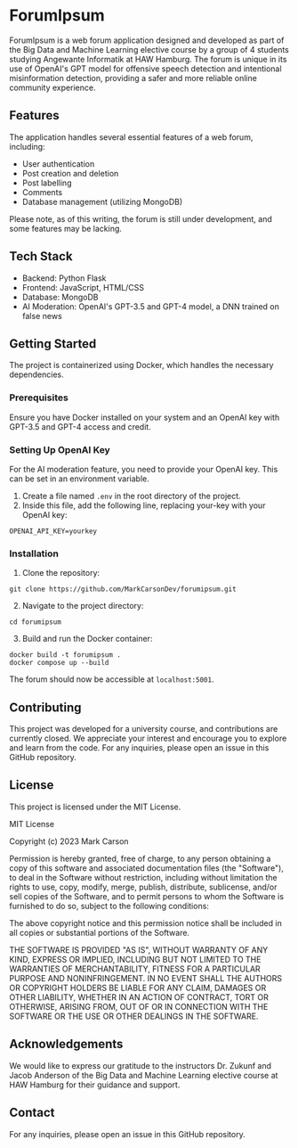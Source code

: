 # ForumIpsum

ForumIpsum is a web forum application designed and developed as part of the Big Data and Machine Learning elective course by a group of 4 students studying Angewante Informatik at HAW Hamburg. The forum is unique in its use of OpenAI's GPT model for offensive speech detection and intentional misinformation detection, providing a safer and more reliable online community experience.

## Features

The application handles several essential features of a web forum, including:

- User authentication
- Post creation and deletion
- Post labelling
- Comments
- Database management (utilizing MongoDB)

Please note, as of this writing, the forum is still under development, and some features may be lacking.

## Tech Stack

- Backend: Python Flask
- Frontend: JavaScript, HTML/CSS
- Database: MongoDB
- AI Moderation: OpenAI's GPT-3.5 and GPT-4 model, a DNN trained on false news

## Getting Started

The project is containerized using Docker, which handles the necessary dependencies. 

### Prerequisites

Ensure you have Docker installed on your system and an OpenAI key with GPT-3.5 and GPT-4 access and credit.

### Setting Up OpenAI Key

For the AI moderation feature, you need to provide your OpenAI key. This can be set in an environment variable.

1. Create a file named `.env` in the root directory of the project.
2. Inside this file, add the following line, replacing your-key with your OpenAI key:
```
OPENAI_API_KEY=yourkey
```

### Installation

1. Clone the repository:
```
git clone https://github.com/MarkCarsonDev/forumipsum.git
```

2. Navigate to the project directory:
```
cd forumipsum
```

3. Build and run the Docker container:
```
docker build -t forumipsum .
docker compose up --build
```

The forum should now be accessible at `localhost:5001`.

## Contributing

This project was developed for a university course, and contributions are currently closed. We appreciate your interest and encourage you to explore and learn from the code. For any inquiries, please open an issue in this GitHub repository.


## License

This project is licensed under the MIT License.

MIT License

Copyright (c) 2023 Mark Carson

Permission is hereby granted, free of charge, to any person obtaining a copy
of this software and associated documentation files (the "Software"), to deal
in the Software without restriction, including without limitation the rights
to use, copy, modify, merge, publish, distribute, sublicense, and/or sell
copies of the Software, and to permit persons to whom the Software is
furnished to do so, subject to the following conditions:

The above copyright notice and this permission notice shall be included in all
copies or substantial portions of the Software.

THE SOFTWARE IS PROVIDED "AS IS", WITHOUT WARRANTY OF ANY KIND, EXPRESS OR
IMPLIED, INCLUDING BUT NOT LIMITED TO THE WARRANTIES OF MERCHANTABILITY,
FITNESS FOR A PARTICULAR PURPOSE AND NONINFRINGEMENT. IN NO EVENT SHALL THE
AUTHORS OR COPYRIGHT HOLDERS BE LIABLE FOR ANY CLAIM, DAMAGES OR OTHER
LIABILITY, WHETHER IN AN ACTION OF CONTRACT, TORT OR OTHERWISE, ARISING FROM,
OUT OF OR IN CONNECTION WITH THE SOFTWARE OR THE USE OR OTHER DEALINGS IN THE
SOFTWARE.

## Acknowledgements

We would like to express our gratitude to the instructors Dr. Zukunf and Jacob Anderson of the Big Data and Machine Learning elective course at HAW Hamburg for their guidance and support.

## Contact

For any inquiries, please open an issue in this GitHub repository.
